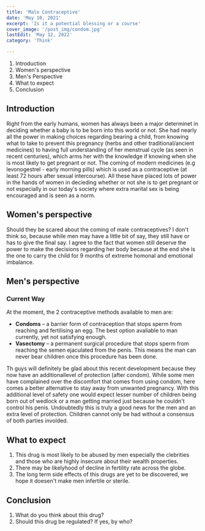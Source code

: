 ```yaml
---
title: 'Male Contraceptive'
date: 'May 10, 2021'
excerpt: 'Is it a potential blessing or a course'
cover_image: '/post_img/condom.jpg'
lastEdit: 'May 12, 2022'
category: 'Think'

---
```


1. Introduction
2. Women's perspective
3. Men's Perspective
4. What to expect
4. Conclusion

## Introduction

Right from the early humans, women has always been a major determinet in deciding whether a baby is to be born into this world or not. She had nearly all the power in making choices regarding bearing a child, from knowing what to take to prevent this pregnancy (herbs and other traditional/ancient medicines) to having full understanding of her menstrual cycle (as seen in recent centuries), which arms her with the knowledge if knowing when she is most likely to get pregnant or not. The coming of modern medicines (e.g levonogestrel - early morning pills) which is used as a contraceptive  (at least 72 hours after sexual intercourse). All these have placed lots of power in the hands of women in decieding whether or not she is to get pregnant or not especially in our today's society where extra marital sex is being encouraged and is seen as a norm.  
   
## Women's perspective

Should they be scared about the coming of male contraceptives? I don't think so, because while men may have a little bit of say, they still have or has to give the final say. I agree to the fact that women still deserve the power to make the decisions regarding her body because at the end she is the one to carry the child for 9 months of extreme homonal and emotional imbalance. 


## Men's perspective

### Current Way
At the moment, the 2 contraceptive methods available to men are: 
- **Condoms** – a barrier form of contraception that stops sperm from reaching and fertilising an egg. The best option avaliable to man currently, yet not satisfying enough. 
- **Vasectomy** – a  permanent surgical procedure that stops sperm from reaching the semen ejaculated from the penis. This means the man can never bear children once this procedure has been done.


Th guys will definitely be glad about this recent development because they now have an additionallevel of protection (after condom). While some men have complained over the discomfort that comes from using condom, here comes a better alternative to stay away from unwanted pregnancy. With this additional level of safety one would expect lesser number of children being born out of wedlock or a man getting married just because he couldn't control his penis. Undoubtedly this is truly a good news for the men and an extra level of protection.
Children cannot only be had without a consensus of both parties involded.

## What to expect

1. This drug is most likely to be abused by men especially the clebrities and those who are highly insecure about their wealth properties.
2. There may be likelyhood of decline in fertility rate across the globe. 
3. The long term side effects of this drugs are yet to be discovered, we hope it doesen't make men infertile or sterile.
   
## Conclusion
1. What do you think about this drug?
2. Should this drug be regulated? If yes, by who?
